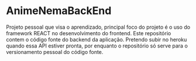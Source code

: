 # AnimeNemaBackEnd
Projeto pessoal que visa o aprendizado, principal foco do projeto é o uso do framework REACT no desenvolvimento do frontend.
Este repositório contem o código fonte do backend da aplicação. Pretendo subir no heroku quando essa API estiver pronta, por enquanto o repositório só serve para o versionamento pessoal do código fonte.
